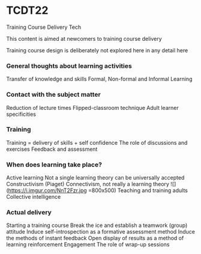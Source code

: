 # TCDT22
Training Course Delivery Tech

This content is aimed at newcomers to training course delivery

Training course design is deliberately not explored here in any detail here

### General thoughts about learning activities
Transfer of knowledge and skills
Formal, Non-formal and Informal Learning

### Contact with the subject matter
Reduction of lecture times
Flipped-classroom technique
Adult learner specificities

### Training
Training = delivery of skills + self confidence
The role of discussions and exercises
Feedback and assessment

### When does learning take place?
Active learning
Not a single learning theory can be universally accepted
Constructivism (Piaget)
Connectivism, not really a learning theory
![](https://i.imgur.com/NnT2Fzr.jpg =800x500)
Teaching and training adults
Collective intelligence

### Actual delivery
Starting a training course
Break the ice and establish a teamwork (group) attitude
Induce self-introspection as a formative assessment method
Induce the methods of instant feedback
Open display of results as a method of learning reinforcement
Engagement
The role of wrap-up sessions
